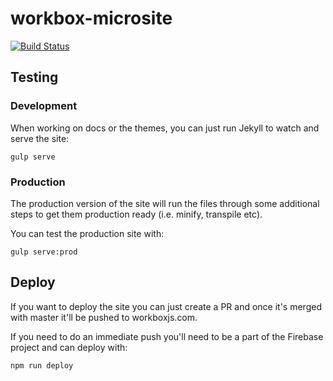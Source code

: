 # workbox-microsite
[![Build Status](https://travis-ci.org/GoogleChrome/workbox-microsite.svg?branch=master)](https://travis-ci.org/GoogleChrome/workbox-microsite)

## Testing

### Development

When working on docs or the themes, you can just run Jekyll to watch and serve
the site:

```
gulp serve
```


### Production

The production version of the site will run the files through some additional
steps to get them production ready (i.e. minify, transpile etc).

You can test the production site with:

```
gulp serve:prod
```

## Deploy

If you want to deploy the site you can just create a PR and once it's merged
with master it'll be pushed to workboxjs.com.

If you need to do an immediate push you'll need to be a part of the Firebase
project and can deploy with:

```
npm run deploy
```
